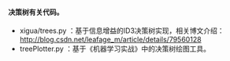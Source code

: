 #### 决策树有关代码。

 - xigua/trees.py ：基于信息增益的ID3决策树实现，相关博文介绍：http://blog.csdn.net/leafage_m/article/details/79560128
 - treePlotter.py ：基于《机器学习实战》中的决策树绘图工具。